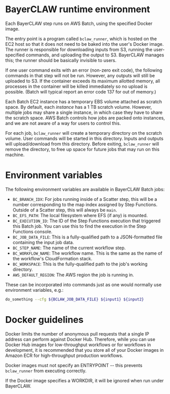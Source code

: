 # BayerCLAW runtime environment

Each BayerCLAW step runs on AWS Batch, using the specified Docker image.

The entry point is a program called `bclaw_runner`, which is hosted on the EC2 host
so that it does not need to be baked into the user's Docker image.
The runner is responsible for downloading inputs from S3,
running the user-specified commands,
and uploading the output to S3.
BayerCLAW manages this;  the runner should be basically invisible to users.

If one user command exits with an error (non-zero exit code),
the following commands in that step will not be run.
However, any outputs will still be uploaded to S3.
If the container exceeds its maximum allotted memory,
all processes in the container will be killed immediately so no upload is possible.
(Batch will typical report an error code 137 for out of memory.)

Each Batch EC2 instance has a temporary EBS volume attached as scratch space.
By default, each *instance* has a 1 TB scratch volume.
However, multiple jobs may share a single instance, in which case they have to share the scratch space.
AWS Batch controls how jobs are packed onto instances, and we are not aware of a way for users to control this.

For each job, `bclaw_runner` will create a temporary directory on the scratch volume.
User commands will be started in this directory.
Inputs and outputs will upload/download from this directory.
Before exiting, `bclaw_runner` will remove the directory, to free up space for future jobs that may run on this machine.

# Environment variables

The following environment variables are available in BayerCLAW Batch jobs:

- `BC_BRANCH_IDX`: For jobs running inside of a Scatter step, this will be a number corresponding to the map index
assigned by Step Functions. Outside of a Scatter step, this will always be `main`.
- `BC_EFS_PATH`: The local filesystem where EFS (if any) is mounted.
- `BC_EXECUTION_ID`: The ID of the Step Functions execution that triggered this Batch job. You can use this to find
the execution in the Step Functions console.
- `BC_JOB_DATA_FILE`: This is a fully-qualified path to a JSON-formatted file containing the input job data.
- `BC_STEP_NAME`: The name of the current workflow step.
- `BC_WORKFLOW_NAME`: The workflow name. This is the same as the name of the workflow's CloudFormation stack.
- `BC_WORKSPACE`: This is the fully-qualified path to the job's working directory.
- `AWS_DEFAULT_REGION`: The AWS region the job is running in.

These can be incorporated into commands just as one would normally use environment variables, e.g.:

```bash
do_something --cfg ${BCLAW_JOB_DATA_FILE} ${input1} ${input2}
```

# Docker guidelines
Docker limits the number of anonymous pull requests that a single IP address can perform against Docker Hub. Therefore,
while you can use Docker Hub images for low-throughput workflows or for workflows in development, it is
recommended that you store all of your Docker images in Amazon ECR for high-throughput production workflows.

Docker images must not specify an ENTRYPOINT -- this prevents `bclaw_runner` from executing correctly.

If the Docker image specifies a WORKDIR, it will be ignored when run under BayerCLAW.
